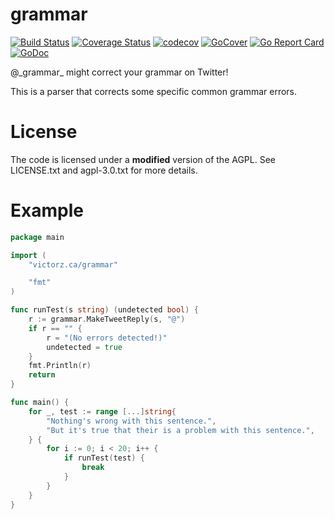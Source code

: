 # grammar
[![Build Status](https://github.com/theonlypwner/grammar/actions/workflows/build.yml/badge.svg?branch=master)](https://github.com/theonlypwner/grammar/actions/workflows/build.yml)
[![Coverage Status](https://coveralls.io/repos/github/theonlypwner/grammar/badge.svg?branch=master)](https://coveralls.io/github/theonlypwner/grammar?branch=master)
[![codecov](https://codecov.io/gh/theonlypwner/grammar/branch/master/graph/badge.svg)](https://codecov.io/gh/theonlypwner/grammar)
[![GoCover](http://gocover.io/_badge/victorz.ca/grammar)](https://gocover.io/victorz.ca/grammar)
[![Go Report Card](https://goreportcard.com/badge/victorz.ca/grammar)](https://goreportcard.com/report/victorz.ca/grammar)
[![GoDoc](https://godoc.org/victorz.ca/grammar?status.svg)](https://godoc.org/victorz.ca/grammar)

@\_grammar\_ might correct your grammar on Twitter!

This is a parser that corrects some specific common grammar errors.

# License
The code is licensed under a **modified** version of the AGPL. See LICENSE.txt and agpl-3.0.txt for more details.

# Example
```go
package main

import (
	"victorz.ca/grammar"

	"fmt"
)

func runTest(s string) (undetected bool) {
	r := grammar.MakeTweetReply(s, "@")
	if r == "" {
		r = "(No errors detected!)"
		undetected = true
	}
	fmt.Println(r)
	return
}

func main() {
	for _, test := range [...]string{
		"Nothing's wrong with this sentence.",
		"But it's true that their is a problem with this sentence.",
	} {
		for i := 0; i < 20; i++ {
			if runTest(test) {
				break
			}
		}
	}
}
```
